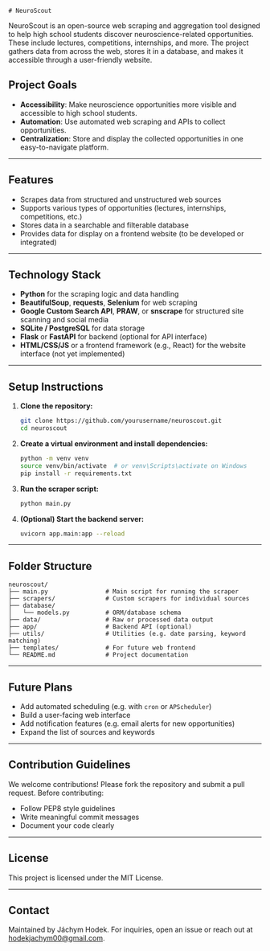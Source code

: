     # NeuroScout

NeuroScout is an open-source web scraping and aggregation tool designed to help high school students discover neuroscience-related opportunities. These include lectures, competitions, internships, and more. The project gathers data from across the web, stores it in a database, and makes it accessible through a user-friendly website.

## Project Goals

- **Accessibility**: Make neuroscience opportunities more visible and accessible to high school students.
- **Automation**: Use automated web scraping and APIs to collect opportunities.
- **Centralization**: Store and display the collected opportunities in one easy-to-navigate platform.

---

## Features

- Scrapes data from structured and unstructured web sources
- Supports various types of opportunities (lectures, internships, competitions, etc.)
- Stores data in a searchable and filterable database
- Provides data for display on a frontend website (to be developed or integrated)

---

## Technology Stack

- **Python** for the scraping logic and data handling
- **BeautifulSoup**, **requests**, **Selenium** for web scraping
- **Google Custom Search API**, **PRAW**, or **snscrape** for structured site scanning and social media
- **SQLite / PostgreSQL** for data storage
- **Flask** or **FastAPI** for backend (optional for API interface)
- **HTML/CSS/JS** or a frontend framework (e.g., React) for the website interface (not yet implemented)

---

## Setup Instructions

1. **Clone the repository:**

   ```bash
   git clone https://github.com/yourusername/neuroscout.git
   cd neuroscout
   ```

2. **Create a virtual environment and install dependencies:**

   ```bash
   python -m venv venv
   source venv/bin/activate  # or venv\Scripts\activate on Windows
   pip install -r requirements.txt
   ```

3. **Run the scraper script:**

   ```bash
   python main.py
   ```

4. **(Optional) Start the backend server:**

   ```bash
   uvicorn app.main:app --reload
   ```

---

## Folder Structure

```
neuroscout/
├── main.py                # Main script for running the scraper
├── scrapers/              # Custom scrapers for individual sources
├── database/
│   └── models.py          # ORM/database schema
├── data/                  # Raw or processed data output
├── app/                   # Backend API (optional)
├── utils/                 # Utilities (e.g. date parsing, keyword matching)
├── templates/             # For future web frontend
└── README.md              # Project documentation
```

---

## Future Plans

- Add automated scheduling (e.g. with `cron` or `APScheduler`)
- Build a user-facing web interface
- Add notification features (e.g. email alerts for new opportunities)
- Expand the list of sources and keywords

---

## Contribution Guidelines

We welcome contributions! Please fork the repository and submit a pull request. Before contributing:

- Follow PEP8 style guidelines
- Write meaningful commit messages
- Document your code clearly

---

## License

This project is licensed under the MIT License.

---

## Contact

Maintained by Jáchym Hodek. For inquiries, open an issue or reach out at [hodekjachym00@gmail.com](mailto\:hodekjachym00@gmail.com).

